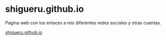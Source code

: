 shigueru.github.io
==================

Pagina web con los enlaces a mis diferentes redes sociales y otras cuentas.

[shigueru.github.io](https://shigueru.github.io)
